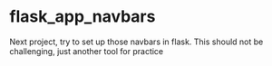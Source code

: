 # flask_app_navbars
Next project, try to set up those navbars in flask. This should not be challenging, just another tool for practice

